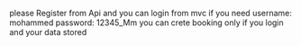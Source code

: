 please Register from Api and you can login from mvc if you need 
username: mohammed
password: 12345_Mm
you can crete booking only if you login and your data stored 
